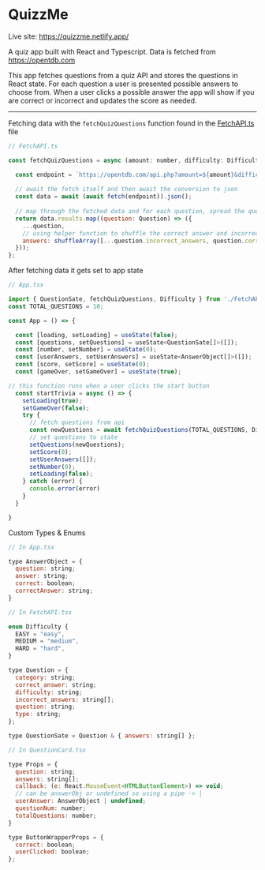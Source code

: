 # QuizzMe
Live site: https://quizzme.netlify.app/

A quiz app built with React and Typescript. Data is fetched from https://opentdb.com

This app fetches questions from a quiz API and stores the questions in React state. For each question a user is presented possible answers to choose from. When a user clicks a possible answer the app will show if you are correct or incorrect and updates the score as needed.

<hr>

Fetching data with the `fetchQuizQuestions` function found in the [FetchAPI.ts](https://github.com/dislersd/quizzme/blob/master/src/FetchAPI.ts) file

```javascript
// FetchAPI.ts

const fetchQuizQuestions = async (amount: number, difficulty: Difficulty) => {

  const endpoint = `https://opentdb.com/api.php?amount=${amount}&difficulty=${difficulty}&type=multiple`;
  
  // await the fetch itself and then await the conversion to json
  const data = await (await fetch(endpoint)).json();
  
  // map through the fetched data and for each question, spread the question obj into the new array, as well as an answers property
  return data.results.map((question: Question) => ({
    ...question,
    // using helper function to shuffle the correct answer and incorrect answers which are all spread into an array
    answers: shuffleArray([...question.incorrect_answers, question.correct_answer]),
  }));
};
```

After fetching data it gets set to app state

```javascript
// App.tsx

import { QuestionSate, fetchQuizQuestions, Difficulty } from './FetchAPI';
const TOTAL_QUESTIONS = 10;

const App = () => {

  const [loading, setLoading] = useState(false);
  const [questions, setQuestions] = useState<QuestionSate[]>([]);
  const [number, setNumber] = useState(0);
  const [userAnswers, setUserAnswers] = useState<AnswerObject[]>([]);
  const [score, setScore] = useState(0);
  const [gameOver, setGameOver] = useState(true);

// this function runs when a user clicks the start button
  const startTrivia = async () => {
    setLoading(true);
    setGameOver(false);
    try {
      // fetch questions from api
      const newQuestions = await fetchQuizQuestions(TOTAL_QUESTIONS, Difficulty.EASY);
      // set questions to state
      setQuestions(newQuestions);
      setScore(0);
      setUserAnswers([]);
      setNumber(0);
      setLoading(false);
    } catch (error) {
      console.error(error)
    }
  }

}
```

Custom Types & Enums

```javascript
// In App.tsx

type AnswerObject = {
  question: string;
  answer: string;
  correct: boolean;
  correctAnswer: string;
}

// In FetchAPI.tsx

enum Difficulty {
  EASY = "easy",
  MEDIUM = "medium",
  HARD = "hard",
}

type Question = {
  category: string;
  correct_answer: string;
  difficulty: string;
  incorrect_answers: string[];
  question: string;
  type: string;
};

type QuestionSate = Question & { answers: string[] };

// In QuestionCard.tsx

type Props = {
  question: string;
  answers: string[];
  callback: (e: React.MouseEvent<HTMLButtonElement>) => void;
  // can be answerObj or undefined so using a pipe -> |
  userAnswer: AnswerObject | undefined;
  questionNum: number;
  totalQuestions: number;
}

type ButtonWrapperProps = {
  correct: boolean;
  userClicked: boolean;
};

```
